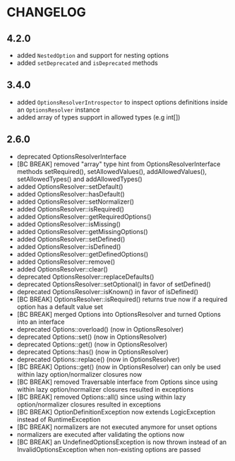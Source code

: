 CHANGELOG
=========

4.2.0
-----

 * added `NestedOption` and support for nesting options
 * added `setDeprecated` and `isDeprecated` methods

3.4.0
-----

 * added `OptionsResolverIntrospector` to inspect options definitions inside an `OptionsResolver` instance
 * added array of types support in allowed types (e.g int[])

2.6.0
-----

 * deprecated OptionsResolverInterface
 * [BC BREAK] removed "array" type hint from OptionsResolverInterface methods
   setRequired(), setAllowedValues(), addAllowedValues(), setAllowedTypes() and
   addAllowedTypes()
 * added OptionsResolver::setDefault()
 * added OptionsResolver::hasDefault()
 * added OptionsResolver::setNormalizer()
 * added OptionsResolver::isRequired()
 * added OptionsResolver::getRequiredOptions()
 * added OptionsResolver::isMissing()
 * added OptionsResolver::getMissingOptions()
 * added OptionsResolver::setDefined()
 * added OptionsResolver::isDefined()
 * added OptionsResolver::getDefinedOptions()
 * added OptionsResolver::remove()
 * added OptionsResolver::clear()
 * deprecated OptionsResolver::replaceDefaults()
 * deprecated OptionsResolver::setOptional() in favor of setDefined()
 * deprecated OptionsResolver::isKnown() in favor of isDefined()
 * [BC BREAK] OptionsResolver::isRequired() returns true now if a required
   option has a default value set
 * [BC BREAK] merged Options into OptionsResolver and turned Options into an
   interface
 * deprecated Options::overload() (now in OptionsResolver)
 * deprecated Options::set() (now in OptionsResolver)
 * deprecated Options::get() (now in OptionsResolver)
 * deprecated Options::has() (now in OptionsResolver)
 * deprecated Options::replace() (now in OptionsResolver)
 * [BC BREAK] Options::get() (now in OptionsResolver) can only be used within
   lazy option/normalizer closures now
 * [BC BREAK] removed Traversable interface from Options since using within
   lazy option/normalizer closures resulted in exceptions
 * [BC BREAK] removed Options::all() since using within lazy option/normalizer
   closures resulted in exceptions
 * [BC BREAK] OptionDefinitionException now extends LogicException instead of
   RuntimeException
 * [BC BREAK] normalizers are not executed anymore for unset options
 * normalizers are executed after validating the options now
 * [BC BREAK] an UndefinedOptionsException is now thrown instead of an
   InvalidOptionsException when non-existing options are passed
